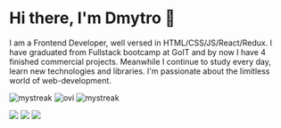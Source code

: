 # Hi there, I'm Dmytro 👋
I am a Frontend Developer, well versed in  HTML/CSS/JS/React/Redux. I have graduated from Fullstack bootcamp at GoIT and by now I have 4 finished commercial projects.
Meanwhile  I continue to study every day, learn new technologies and libraries. I'm passionate about the limitless world of web-development.

<img src="https://github-readme-streak-stats.herokuapp.com/?user=dmytro-prontenko&theme=tokyonight" alt="mystreak"/>
<img src="https://github-readme-stats.vercel.app/api/top-langs?username=dmytro-prontenko&show_icons=true&locale=en&layout=compact&theme=chartreuse-dark" alt="ovi" /> 
<img src="https://www.codewars.com/users/dmytro-prontenko/badges/small" alt="mystreak"/>

[<img src="https://img.shields.io/badge/Proniman-2CA5E0?style=for-the-badge&logo=telegram&logoColor=white">](https://t.me/Proniman)
[<img src="https://img.shields.io/badge/LinkedIn-0077B5?style=for-the-badge&logo=linkedin&logoColor=white">](https://www.linkedin.com/in/dmytro-prontenko/)
[<img src="https://img.shields.io/badge/Gmail-D14836?style=for-the-badge&logo=gmail&logoColor=white">](mailto:dprontenko@gmail.com)



